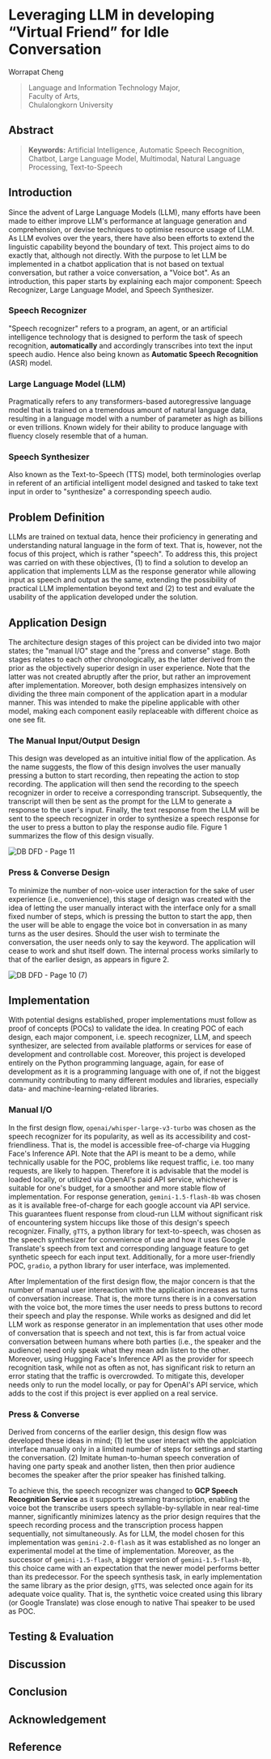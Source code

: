 # Leveraging LLM in developing “Virtual Friend” for Idle Conversation

Worrapat Cheng  
> Language and Information Technology Major,  
> Faculty of Arts,  
> Chulalongkorn University

## Abstract



> **Keywords:** Artificial Intelligence, Automatic Speech Recognition, Chatbot, Large Language Model, Multimodal, Natural Language Processing, Text-to-Speech

## Introduction

Since the advent of Large Language Models (LLM), many efforts have been made to either improve LLM's performance at language generation and comprehension, or devise techniques to optimise resource usage of LLM. As LLM evolves over the years, there have also been efforts to extend the linguistic capability beyond the boundary of text. This project aims to do exactly that, although not directly. With the purpose to let LLM be implemented in a chatbot application that is not based on textual conversation, but rather a voice conversation, a "Voice bot". As an introduction, this paper starts by explaining each major component: Speech Recognizer, Large Language Model, and Speech Synthesizer.

### Speech Recognizer

"Speech recognizer" refers to a program, an agent, or an artificial intelligence technology that is designed to perform the task of speech recognition, **automatically** and accordingly transcribes into text the input speech audio. Hence also being known as **Automatic Speech Recognition** (ASR) model.

### Large Language Model (LLM)

Pragmatically refers to any transformers-based autoregressive language model that is trained on a tremendous amount of natural language data, resulting in a language model with a number of parameter as high as billions or even trillions. Known widely for their ability to produce language with fluency closely resemble that of a human.

### Speech Synthesizer

Also known as the Text-to-Speech (TTS) model, both terminologies overlap in referent of an artificial intelligent model designed and tasked to take text input in order to "synthesize" a corresponding speech audio. 

## Problem Definition 

LLMs are trained on textual data, hence their proficiency in generating and understanding natural language in the form of text. That is, however, not the focus of this project, which is rather "speech". To address this, this project was carried on with these objectives, (1) to find a solution to develop an application that implements LLM as the response generator while allowing input as speech and output as the same, extending the possibility of practical LLM implementation beyond text and (2) to test and evaluate the usability of the application developed under the solution.

## Application Design

The architecture design stages of this project can be divided into two major states; the "manual I/O" stage and the "press and converse" stage. Both stages relates to each other chronologically, as the latter derived from the prior as the objectively superior design in user experience. Note that the latter was not created abruptly after the prior, but rather an improvement after implementation. Moreover, both design emphasizes intensively on dividing the three main component of the application apart in a modular manner. This was intended to make the pipeline applicable with other model, making each component easily replaceable with different choice as one see fit.

### The Manual Input/Output Design

This design was developed as an intuitive initial flow of the application. As the name suggests, the flow of this design involves the user manually pressing a button to start recording, then repeating the action to stop recording. The application will then send the recording to the speech recognizer in order to receive a corresponding transcript. Subsequently, the transcript will then be sent as the prompt for the LLM to generate a response to the user's input. Finally, the text response from the LLM will be sent to the speech recognizer in order to synthesize a speech response for the user to press a button to play the response audio file. Figure 1 summarizes the flow of this design visually.

![DB DFD - Page 11](https://github.com/user-attachments/assets/44a97e6e-9f75-4537-82a3-ac523016430a)

### Press \& Converse Design

To minimize the number of non-voice user interaction for the sake of user experience (i.e., convenience), this stage of design was created with the idea of letting the user manually interact with the interface only for a small fixed number of steps, which is pressing the button to start the app, then the user will be able to engage the voice bot in conversation in as many turns as the user desires. Should the user wish to terminate the conversation, the user needs only to say the keyword. The application will cease to work and shut itself down. The internal process works similarly to that of the earlier design, as appears in figure 2.

![DB DFD - Page 10 (7)](https://github.com/user-attachments/assets/d4b29d23-6e1e-46e4-965b-b7af63fdf2d4)

## Implementation

With potential designs established, proper implementations must follow as proof of concepts (POCs) to validate the idea. In creating POC of each design, each major component, i.e. speech recognizer, LLM, and speech synthesizer, are selected from available platforms or services for ease of development and controllable cost. Moreover, this project is developed entirely on the Python programming language, again, for ease of development as it is a programming language with one of, if not the biggest community contributing to many different modules and libraries, especially data- and machine-learning-related libraries.

### Manual I/O

In the first design flow, `openai/whisper-large-v3-turbo` was chosen as the speech recognizer for its popularity, as well as its accessibility and cost-friendliness. That is, the model is accessible free-of-charge via Hugging Face's Inference API. Note that the API is meant to be a demo, while technically usable for the POC, problems like request traffic, i.e. too many requests, are likely to happen. Therefore it is advisable that the model is loaded locally, or utilized via OpenAI's paid API service, whichever is suitable for one's budget, for a smoother and more stable flow of implementation. For response generation, `gemini-1.5-flash-8b` was chosen as it is available free-of-charge for each google account via API service. This guarantees fluent response from cloud-run LLM without significant risk of encountering system hiccups like those of this design's speech recognizer. Finally, `gTTS`, a python library for text-to-speech, was chosen as the speech synthesizer for convenience of use and how it uses Google Translate's speech from text and corresponding language feature to get synthetic speech for each input text. Additionally, for a more user-friendly POC, `gradio`, a python library for user interface, was implemented.

After Implementation of the first design flow, the major concern is that the number of manual user intereaction with the application increases as turns of conversation increase. That is, the more turns there is in a conversation with the voice bot, the more times the user needs to press buttons to record their speech and play the response. While works as designed and did let LLM work as response generator in an implementation that uses other mode of conversation that is speech and not text, this is far from actual voice conversation between humans where both parties (i.e., the speaker and the audience) need only speak what they mean adn listen to the other. Moreover, using Hugging Face's Inference API as the provider for speech recognition task, while not as often as not, has significant risk to return an error stating that the traffic is overcrowded. To mitigate this, developer needs only to run the model locally, or pay for OpenAI's API service, which adds to the cost if this project is ever applied on a real service.

### Press \& Converse

Derived from concerns of the earlier design, this design flow was developed these ideas in mind; (1) let the user interact with the applciation interface manually only in a limited number of steps for settings and starting the conversation. (2) Imitate human-to-human speech converation of having one party speak and another listen, then then prior audience becomes the speaker after the prior speaker has finished talking.

To achieve this, the speech recognizer was changed to **GCP Speech Recognition Service** as it supports streaming transcription, enabling the voice bot the transcribe users speech syllable-by-syllable in near real-time manner, significantly minimizes latency as the prior design requires that the speech recording process and the transcription process happen sequentially, not simultaneously. As for LLM, the model chosen for this implementation was `gemini-2.0-flash` as it was established as no longer an experimental model at the time of implementation. Moreover, as the successor of `gemini-1.5-flash`, a bigger version of `gemini-1.5-flash-8b`, this choice came with an expectation that the newer model performs better than its predecessor. For the speech synthesis task, in early implementation the same library as the prior design, `gTTS`, was selected once again for its adequate voice quality. That is, the synthetic voice created using this library (or Google Translate) was close enough to native Thai speaker to be used as POC.

## Testing \& Evaluation

## Discussion

## Conclusion

## Acknowledgement

## Reference
